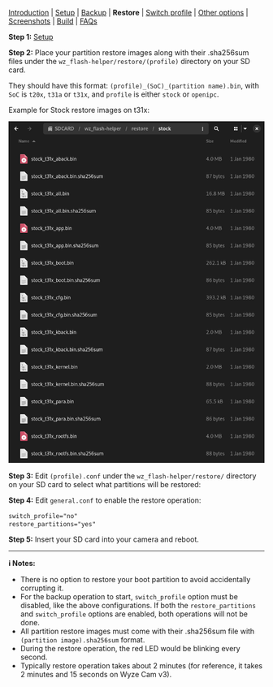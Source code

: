 [Introduction](README.md) | [Setup](README_setup.md) | [Backup](README_backup.md) | **Restore** | [Switch profile](README_switch_profile.md) | [Other options](README_other_options.md) | [Screenshots](README_screenshots.md) | [Build](README_build.md) | [FAQs](README_FAQs.md)



**Step 1:** [Setup](README_setup.md)

**Step 2:** Place your partition restore images along with their .sha256sum files under the `wz_flash-helper/restore/(profile)` directory on your SD card.

They should have this format: `(profile)_(SoC)_(partition name).bin`, with `SoC` is `t20x`, `t31a` or `t31x`, and `profile` is either `stock` or `openipc`.

Example for Stock restore images on t31x:

![Alt text](https://raw.githubusercontent.com/archandanime/wz_flash-helper/main/images/restore_01.png)

**Step 3:** Edit `(profile).conf` under the `wz_flash-helper/restore/` directory on your SD card to select what partitions will be restored:

**Step 4:** Edit `general.conf` to enable the restore operation:
```
switch_profile="no"
restore_partitions="yes"
```
**Step 5:** Insert your SD card into your camera and reboot.

-----

**ℹ️ Notes:**
- There is no option to restore your boot partition to avoid accidentally corrupting it.
- For the backup operation to start, `switch_profile` option must be disabled, like the above configurations. If both the `restore_partitions` and `switch_profile` options are enabled, both operations will not be done.
- All partition restore images must come with their .sha256sum file with `(partition image).sha256sum` format.
- During the restore operation, the red LED would be blinking every second.
- Typically restore operation takes about 2 minutes (for reference, it takes 2 minutes and 15 seconds on Wyze Cam v3).
